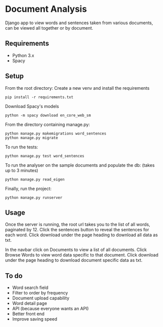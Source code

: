 # Document Analysis
Django app to view words and sentences taken from various documents, can be viewed all together or by document.

## Requirements
* Python 3.x
* Spacy

## Setup
From the root directory:
Create a new venv and install the requirements
```
pip install -r requirements.txt
```
Download Spacy's models
```
python -m spacy download en_core_web_sm
```
From the directory containing manage.py:
```
python manage.py makemigrations word_sentences
python manage.py migrate
```
To run the tests:
```
python manage.py test word_sentences
```
To run the analyser on the sample documents and populate the db:
(takes up to 3 minutes)
```
python manage.py read_eigen
```
Finally, run the project:
```
python manage.py runserver
```

## Usage
Once the server is running, the root url takes you to the list of all words, paginated by 12.
Click the sentences button to reveal the sentences for each word.
Click download under the page heading to download all data as txt.

In the navbar click on Documents to view a list of all documents.
Click Browse Words to view word data specific to that document.
Click download under the page heading to download document specific data as txt.

## To do
* Word search field
* Filter to order by frequency
* Document upload capability
* Word detail page
* API (because everyone wants an API)
* Better front end
* Improve saving speed
